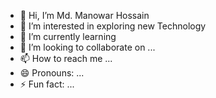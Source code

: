 - 👋 Hi, I’m Md. Manowar Hossain
- 👀 I’m interested in exploring new Technology
- 🌱 I’m currently learning 
- 💞️ I’m looking to collaborate on ...
- 📫 How to reach me ...
- 😄 Pronouns: ...
- ⚡ Fun fact: ...

